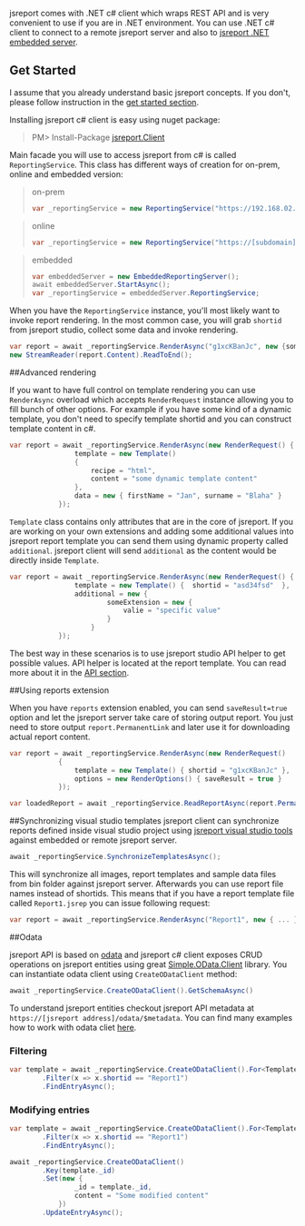 jsreport comes with .NET c# client which wraps REST API and is very convenient to use if you are in .NET environment. You can use .NET c# client to connect to a remote jsreport server and also to [jsreport .NET embedded server](http://jsreport.net/net-embedded).

## Get Started

I assume that you already understand basic jsreport concepts. If you don't, please follow instruction in the [get started section](http://jsreport.net/learn/get-started).

Installing jsreport c# client is easy using nuget package:
> PM> Install-Package [jsreport.Client](https://www.nuget.org/packages/jsreport.Client/)

Main facade you will use to access jsreport from c# is called `ReportingService`. This class has different ways of creation for on-prem, online and embedded version:

>on-prem
>```c#
>var _reportingService = new ReportingService("https://192.168.02.01");
>```

>online
>```c#
>var _reportingService = new ReportingService("https://[subdomain].jsreportonline.net", "email", "password");
>```

>embedded
>```c#
>var embeddedServer = new EmbeddedReportingServer();
>await embeddedServer.StartAsync();
>var _reportingService = embeddedServer.ReportingService;
>```

When you have the `ReportingService` instance, you'll most likely want to invoke report rendering. In the most common case, you will grab `shortid` from jsreport studio, collect some data and invoke rendering.

```c#
var report = await _reportingService.RenderAsync("g1xcKBanJc", new {someData = "foo"});
new StreamReader(report.Content).ReadToEnd();
```

##Advanced rendering

If you want to have full control on template rendering you can use `RenderAsync` overload which accepts `RenderRequest` instance allowing you to fill bunch of other options. For example if you have some kind of a dynamic template, you don't need to specify template shortid and you can construct template content in c#.

```c#
var report = await _reportingService.RenderAsync(new RenderRequest() {
                template = new Template()
                {
                    recipe = "html",
                    content = "some dynamic template content"
                },
                data = new { firstName = "Jan", surname = "Blaha" }
            });
```

`Template` class contains only attributes that are in the core of jsreport. If you are working on your own extensions and adding some additional values into jsreport report template you can send them using dynamic property called `additional`. jsreport client will send `additional` as the content would be directly inside `Template`.

```c#
var report = await _reportingService.RenderAsync(new RenderRequest() {
                template = new Template() {  shortid = "asd34fsd"  },
                additional = new {
                        someExtension = new {
                            valie = "specific value"
                        }
                    }
            });
```

The best way in these scenarios is to use jsreport studio API helper to get possible values. API helper  is located at the report template. You can read more about it in the [API section](http://jsreport.net/learn/api).

##Using reports extension

When you have `reports` extension enabled, you can send `saveResult=true`  option and let the jsreport server take care of storing output report. You just need to store output `report.PermanentLink` and later use it for downloading actual report content.

```c#
var report = await _reportingService.RenderAsync(new RenderRequest()
            {
                template = new Template() { shortid = "g1xcKBanJc" },
                options = new RenderOptions() { saveResult = true }
            });

var loadedReport = await _reportingService.ReadReportAsync(report.PermanentLink);
```

##Synchronizing visual studio templates
jsreport client can synchronize reports defined inside visual studio project using [jsreport visual studio tools](http://jsreport.net/learn/visual-studio-tools) against embedded or remote jsreport server. 

```c#
await _reportingService.SynchronizeTemplatesAsync();
``` 

This will synchronize all images, report templates and sample data files from bin folder against jsreport server. Afterwards you can use report file names instead of shortids. This means that if you have a report template file called `Report1.jsrep` you can issue following request:

```c#
var report = await _reportingService.RenderAsync("Report1", new { ... });
```            

##Odata

jsreport API is based on [odata](http://www.odata.org/) and jsreport c# client exposes CRUD operations on jsreport entities using great [Simple.OData.Client](https://github.com/object/Simple.OData.Client) library. You can instantiate odata client using `CreateODataClient` method:

```c#
await _reportingService.CreateODataClient().GetSchemaAsync()
```

To understand jsreport entities checkout jsreport API metadata at `https://[jsreport address]/odata/$metadata`. You can find many examples how to work with odata cliet [here](https://github.com/object/Simple.OData.Client).


### Filtering

```c#
var template = await _reportingService.CreateODataClient().For<Template>()
        .Filter(x => x.shortid == "Report1")
        .FindEntryAsync();
```                             


### Modifying entries


```c#
var template = await _reportingService.CreateODataClient().For<Template>()
        .Filter(x => x.shortid == "Report1")
        .FindEntryAsync();

await _reportingService.CreateODataClient()
        .Key(template._id)
        .Set(new {
                _id = template._id,
                content = "Some modified content"
            })
        .UpdateEntryAsync();

```